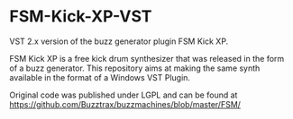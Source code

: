 ﻿# FSM-Kick-XP-VST
﻿VST 2.x version of the buzz generator plugin FSM Kick XP. 

﻿FSM Kick XP is a free kick drum synthesizer that was released in the form of a buzz generator. This repository aims at making the same synth available in the format of a Windows VST Plugin.

﻿Original code was published under LGPL and can be found at https://github.com/Buzztrax/buzzmachines/blob/master/FSM/
